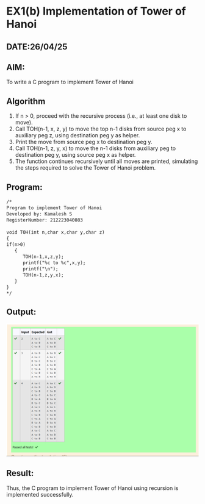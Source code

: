 # EX1(b) Implementation of Tower of Hanoi
## DATE:26/04/25
## AIM:
To write a C program to implement Tower of Hanoi

## Algorithm
1. If n > 0, proceed with the recursive process (i.e., at least one disk to move).
2. Call TOH(n-1, x, z, y) to move the top n-1 disks from source peg x to auxiliary peg z, using destination peg y as helper.
3. Print the move from source peg x to destination peg y.
4. Call TOH(n-1, z, y, x) to move the n-1 disks from auxiliary peg to destination peg y, using source peg x as helper.
5. The function continues recursively until all moves are printed, simulating the steps required to solve the Tower of Hanoi problem.

## Program:
```
/*
Program to implement Tower of Hanoi
Developed by: Kamalesh S
RegisterNumber: 212223040083

void TOH(int n,char x,char y,char z)
{
if(n>0)
   {
      TOH(n-1,x,z,y);
      printf("%c to %c",x,y);
      printf("\n");
      TOH(n-1,z,y,x);
   }
}
*/
```

## Output:
![alt text](image-2.png)


## Result:
Thus, the C program to implement Tower of Hanoi using recursion is implemented successfully.
